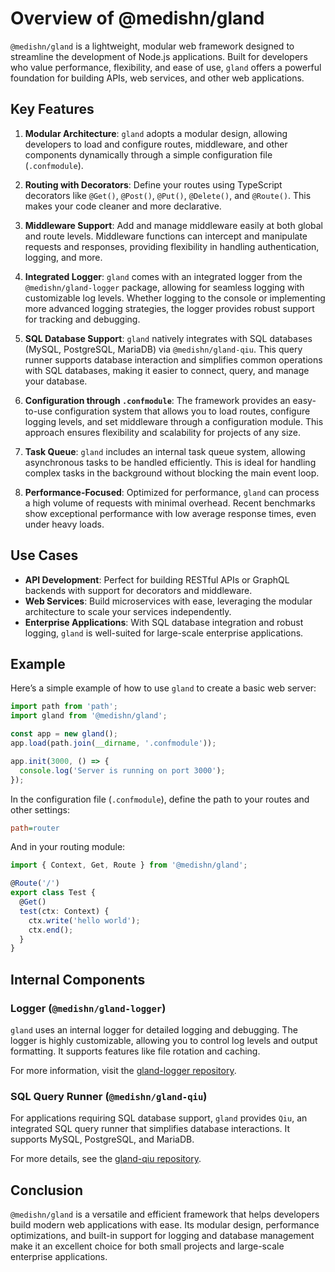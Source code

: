 # Overview of @medishn/gland

`@medishn/gland` is a lightweight, modular web framework designed to streamline the development of Node.js applications. Built for developers who value performance, flexibility, and ease of use, `gland` offers a powerful foundation for building APIs, web services, and other web applications.

## Key Features

1. **Modular Architecture**: `gland` adopts a modular design, allowing developers to load and configure routes, middleware, and other components dynamically through a simple configuration file (`.confmodule`).

2. **Routing with Decorators**: Define your routes using TypeScript decorators like `@Get()`, `@Post()`, `@Put()`, `@Delete()`, and `@Route()`. This makes your code cleaner and more declarative.

3. **Middleware Support**: Add and manage middleware easily at both global and route levels. Middleware functions can intercept and manipulate requests and responses, providing flexibility in handling authentication, logging, and more.

4. **Integrated Logger**: `gland` comes with an integrated logger from the `@medishn/gland-logger` package, allowing for seamless logging with customizable log levels. Whether logging to the console or implementing more advanced logging strategies, the logger provides robust support for tracking and debugging.

5. **SQL Database Support**: `gland` natively integrates with SQL databases (MySQL, PostgreSQL, MariaDB) via `@medishn/gland-qiu`. This query runner supports database interaction and simplifies common operations with SQL databases, making it easier to connect, query, and manage your database.

6. **Configuration through `.confmodule`**: The framework provides an easy-to-use configuration system that allows you to load routes, configure logging levels, and set middleware through a configuration module. This approach ensures flexibility and scalability for projects of any size.

7. **Task Queue**: `gland` includes an internal task queue system, allowing asynchronous tasks to be handled efficiently. This is ideal for handling complex tasks in the background without blocking the main event loop.

8. **Performance-Focused**: Optimized for performance, `gland` can process a high volume of requests with minimal overhead. Recent benchmarks show exceptional performance with low average response times, even under heavy loads.

## Use Cases

- **API Development**: Perfect for building RESTful APIs or GraphQL backends with support for decorators and middleware.
- **Web Services**: Build microservices with ease, leveraging the modular architecture to scale your services independently.
- **Enterprise Applications**: With SQL database integration and robust logging, `gland` is well-suited for large-scale enterprise applications.

## Example

Here’s a simple example of how to use `gland` to create a basic web server:

```typescript
import path from 'path';
import gland from '@medishn/gland';

const app = new gland();
app.load(path.join(__dirname, '.confmodule'));

app.init(3000, () => {
  console.log('Server is running on port 3000');
});
```

In the configuration file (`.confmodule`), define the path to your routes and other settings:

```ini
path=router
```

And in your routing module:

```typescript
import { Context, Get, Route } from '@medishn/gland';

@Route('/')
export class Test {
  @Get()
  test(ctx: Context) {
    ctx.write('hello world');
    ctx.end();
  }
}
```

## Internal Components

### **Logger (`@medishn/gland-logger`)**
`gland` uses an internal logger for detailed logging and debugging. The logger is highly customizable, allowing you to control log levels and output formatting. It supports features like file rotation and caching.

For more information, visit the [gland-logger repository](https://github.com/medishen/gland-logger).

### **SQL Query Runner (`@medishn/gland-qiu`)**
For applications requiring SQL database support, `gland` provides `Qiu`, an integrated SQL query runner that simplifies database interactions. It supports MySQL, PostgreSQL, and MariaDB.

For more details, see the [gland-qiu repository](https://github.com/medishen/gland-qiu).

## Conclusion

`@medishn/gland` is a versatile and efficient framework that helps developers build modern web applications with ease. Its modular design, performance optimizations, and built-in support for logging and database management make it an excellent choice for both small projects and large-scale enterprise applications.